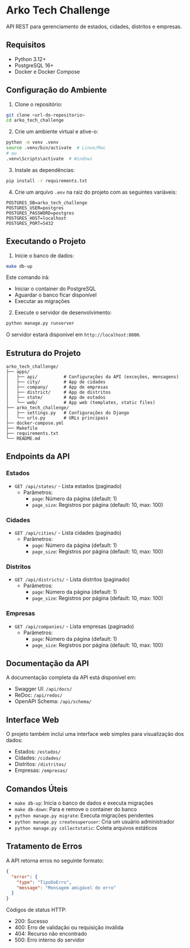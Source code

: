 # Arko Tech Challenge

API REST para gerenciamento de estados, cidades, distritos e empresas.

## Requisitos

- Python 3.12+
- PostgreSQL 16+
- Docker e Docker Compose

## Configuração do Ambiente

1. Clone o repositório:

```bash
git clone <url-do-repositorio>
cd arko_tech_challenge
```

2. Crie um ambiente virtual e ative-o:

```bash
python -m venv .venv
source .venv/bin/activate  # Linux/Mac
# ou
.venv\Scripts\activate  # Windows
```

3. Instale as dependências:

```bash
pip install -r requirements.txt
```

4. Crie um arquivo `.env` na raiz do projeto com as seguintes variáveis:

```env
POSTGRES_DB=arko_tech_challenge
POSTGRES_USER=postgres
POSTGRES_PASSWORD=postgres
POSTGRES_HOST=localhost
POSTGRES_PORT=5432
```

## Executando o Projeto

1. Inicie o banco de dados:

```bash
make db-up
```

Este comando irá:

- Iniciar o container do PostgreSQL
- Aguardar o banco ficar disponível
- Executar as migrações

2. Execute o servidor de desenvolvimento:

```bash
python manage.py runserver
```

O servidor estará disponível em `http://localhost:8000`.

## Estrutura do Projeto

```
arko_tech_challenge/
├── apps/
│   ├── api/          # Configurações da API (exceções, mensagens)
│   ├── city/         # App de cidades
│   ├── company/      # App de empresas
│   ├── district/     # App de distritos
│   ├── state/        # App de estados
│   └── web/          # App web (templates, static files)
├── arko_tech_challenge/
│   ├── settings.py   # Configurações do Django
│   └── urls.py       # URLs principais
├── docker-compose.yml
├── Makefile
├── requirements.txt
└── README.md
```

## Endpoints da API

### Estados

- `GET /api/states/` - Lista estados (paginado)
  - Parâmetros:
    - `page`: Número da página (default: 1)
    - `page_size`: Registros por página (default: 10, max: 100)

### Cidades

- `GET /api/cities/` - Lista cidades (paginado)
  - Parâmetros:
    - `page`: Número da página (default: 1)
    - `page_size`: Registros por página (default: 10, max: 100)

### Distritos

- `GET /api/districts/` - Lista distritos (paginado)
  - Parâmetros:
    - `page`: Número da página (default: 1)
    - `page_size`: Registros por página (default: 10, max: 100)

### Empresas

- `GET /api/companies/` - Lista empresas (paginado)
  - Parâmetros:
    - `page`: Número da página (default: 1)
    - `page_size`: Registros por página (default: 10, max: 100)

## Documentação da API

A documentação completa da API está disponível em:

- Swagger UI: `/api/docs/`
- ReDoc: `/api/redoc/`
- OpenAPI Schema: `/api/schema/`

## Interface Web

O projeto também inclui uma interface web simples para visualização dos dados:

- Estados: `/estados/`
- Cidades: `/cidades/`
- Distritos: `/distritos/`
- Empresas: `/empresas/`

## Comandos Úteis

- `make db-up`: Inicia o banco de dados e executa migrações
- `make db-down`: Para e remove o container do banco
- `python manage.py migrate`: Executa migrações pendentes
- `python manage.py createsuperuser`: Cria um usuário administrador
- `python manage.py collectstatic`: Coleta arquivos estáticos

## Tratamento de Erros

A API retorna erros no seguinte formato:

```json
{
  "error": {
    "type": "TipoDoErro",
    "message": "Mensagem amigável do erro"
  }
}
```

Códigos de status HTTP:

- 200: Sucesso
- 400: Erro de validação ou requisição inválida
- 404: Recurso não encontrado
- 500: Erro interno do servidor
